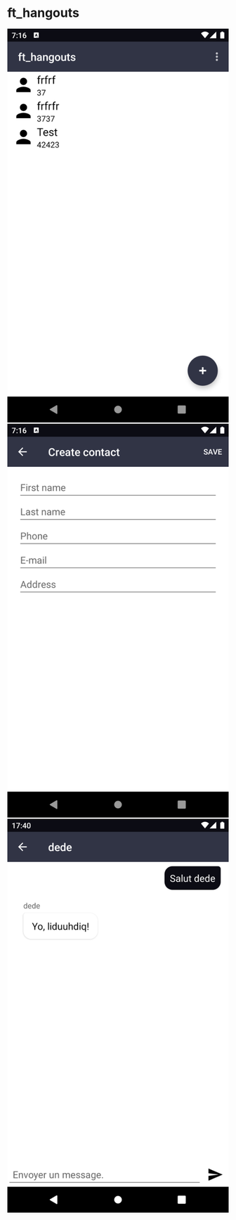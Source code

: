 # ft_hangouts
![alt text](https://github.com/flhember/ft_hangouts/blob/master/Screenshot_1618389921.png?raw=true)
![alt text](https://github.com/flhember/ft_hangouts/blob/master/Screenshot_1618389927.png?raw=true)
![alt text](https://github.com/flhember/ft_hangouts/blob/master/Screenshot_1618501226.png?raw=true)
